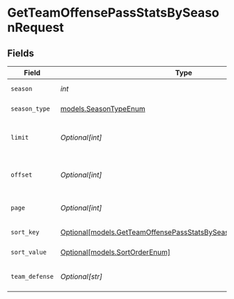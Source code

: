 # GetTeamOffensePassStatsBySeasonRequest


## Fields

| Field                                                                                                                              | Type                                                                                                                               | Required                                                                                                                           | Description                                                                                                                        | Example                                                                                                                            |
| ---------------------------------------------------------------------------------------------------------------------------------- | ---------------------------------------------------------------------------------------------------------------------------------- | ---------------------------------------------------------------------------------------------------------------------------------- | ---------------------------------------------------------------------------------------------------------------------------------- | ---------------------------------------------------------------------------------------------------------------------------------- |
| `season`                                                                                                                           | *int*                                                                                                                              | :heavy_check_mark:                                                                                                                 | Season year                                                                                                                        | 2025                                                                                                                               |
| `season_type`                                                                                                                      | [models.SeasonTypeEnum](../models/seasontypeenum.md)                                                                               | :heavy_check_mark:                                                                                                                 | Type of season                                                                                                                     | REG                                                                                                                                |
| `limit`                                                                                                                            | *Optional[int]*                                                                                                                    | :heavy_minus_sign:                                                                                                                 | Maximum number of teams to return                                                                                                  | 35                                                                                                                                 |
| `offset`                                                                                                                           | *Optional[int]*                                                                                                                    | :heavy_minus_sign:                                                                                                                 | Number of records to skip for pagination                                                                                           | 0                                                                                                                                  |
| `page`                                                                                                                             | *Optional[int]*                                                                                                                    | :heavy_minus_sign:                                                                                                                 | Page number for pagination                                                                                                         | 1                                                                                                                                  |
| `sort_key`                                                                                                                         | [Optional[models.GetTeamOffensePassStatsBySeasonQueryParamSortKey]](../models/getteamoffensepassstatsbyseasonqueryparamsortkey.md) | :heavy_minus_sign:                                                                                                                 | Field to sort by                                                                                                                   | passYpg                                                                                                                            |
| `sort_value`                                                                                                                       | [Optional[models.SortOrderEnum]](../models/sortorderenum.md)                                                                       | :heavy_minus_sign:                                                                                                                 | Sort direction                                                                                                                     | DESC                                                                                                                               |
| `team_defense`                                                                                                                     | *Optional[str]*                                                                                                                    | :heavy_minus_sign:                                                                                                                 | Filter by specific team ID                                                                                                         | 2250                                                                                                                               |